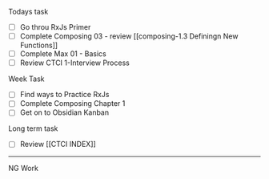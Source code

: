 
Todays task
- [ ] Go throu RxJs Primer
- [ ] Complete Composing 03 - review [[composing-1.3 Definingn New Functions]]
- [ ] Complete Max 01 - Basics
- [ ] Review CTCI 1-Interview Process

Week Task
- [ ] Find ways to Practice RxJs
- [ ] Complete Composing Chapter 1
- [ ] Get on to Obsidian Kanban

Long term task
- [ ] Review [[CTCI INDEX]]

---
NG Work